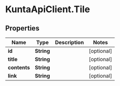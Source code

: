 # KuntaApiClient.Tile

## Properties
Name | Type | Description | Notes
------------ | ------------- | ------------- | -------------
**id** | **String** |  | [optional] 
**title** | **String** |  | [optional] 
**contents** | **String** |  | [optional] 
**link** | **String** |  | [optional] 


